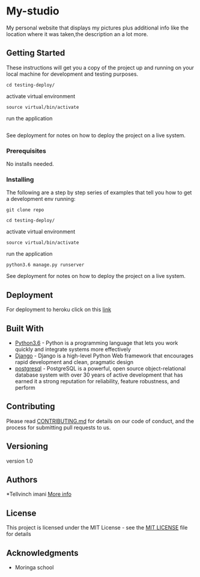 # My-studio

My personal website that displays my pictures plus additional info like the location where it was taken,the description an a lot more.

## Getting Started
These instructions will get you a copy of the project up and running on your local machine for development and testing purposes.


```
cd testing-deploy/
```
activate virtual environment

  ```
  source virtual/bin/activate
  ```
run the application

```python3.6 manage.py runserver
```
See deployment for notes on how to deploy the project on a live system.

### Prerequisites

No installs needed.

### Installing

The following are a step by step series of examples that tell you how to get a development env running:

```
git clone repo
```
```
cd testing-deploy/

```
activate virtual environment

  ```
  source virtual/bin/activate

  ```
run the application

```
python3.6 manage.py runserver

```
See deployment for notes on how to deploy the  project on a live system.




## Deployment

For deployment to heroku click on this [link](https://gist.github.com/newtonkiragu/42f2500e56d9c2375a087233587eddd0)

## Built With

* [Python3.6](https://www.python.org/) - Python is a programming language that lets you work quickly
and integrate systems more effectively
* [Django](https://www.djangoproject.com/) - Django is a high-level Python Web framework that encourages rapid    development and clean, pragmatic design
* [postgresql](https://www.postgresql.org/) - PostgreSQL is a powerful, open source object-relational database system with over 30 years of active development that has earned it a strong reputation for reliability, feature robustness, and perform

## Contributing

Please read [CONTRIBUTING.md](https://gist.github.com/PurpleBooth/b24679402957c63ec426) for details on our code of conduct, and the process for submitting pull requests to us.

## Versioning

version 1.0 

## Authors

*Tellvinch imani [More info](https://github.com/Tellvinch)

## License

This project is licensed under the MIT License - see the [MIT LICENSE](https://github.com/Tellvinch/My-studio/blob/master/License.md) file for details

## Acknowledgments

* Moringa school

